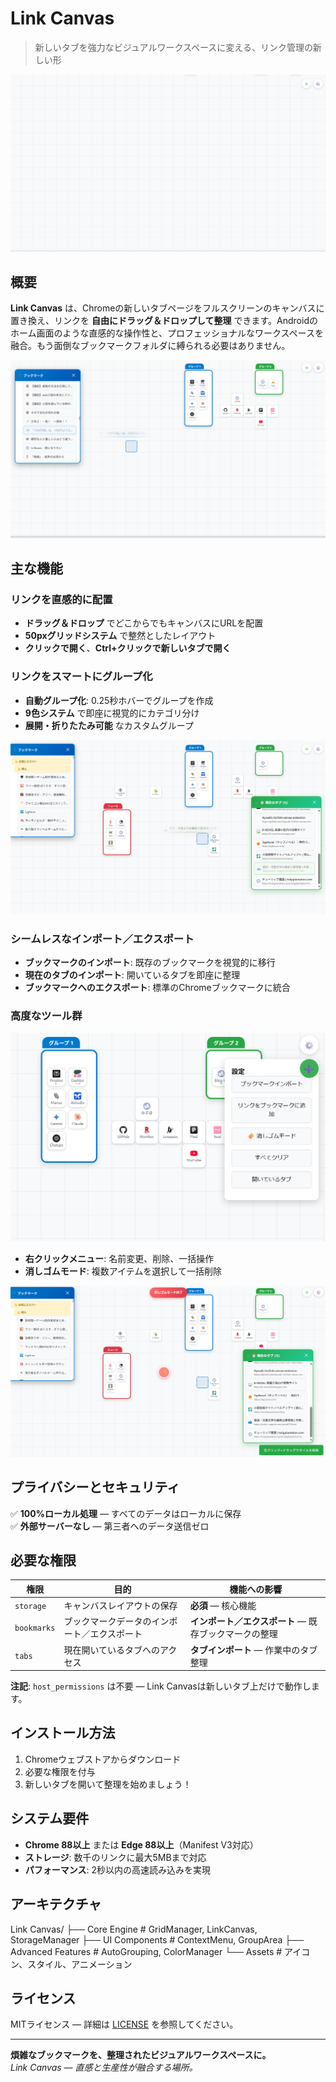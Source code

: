 # Link Canvas

> 新しいタブを強力なビジュアルワークスペースに変える、リンク管理の新しい形

![メイン画面](./screenshots/main-screen.png)

## 概要

**Link Canvas** は、Chromeの新しいタブページをフルスクリーンのキャンバスに置き換え、リンクを **自由にドラッグ＆ドロップして整理** できます。Androidのホーム画面のような直感的な操作性と、プロフェッショナルなワークスペースを融合。もう面倒なブックマークフォルダに縛られる必要はありません。

![ドラッグ＆ドロップ](./screenshots/drag-drop.png)

## 主な機能

### **リンクを直感的に配置**
- **ドラッグ＆ドロップ** でどこからでもキャンバスにURLを配置  
- **50pxグリッドシステム** で整然としたレイアウト  
- **クリックで開く**、**Ctrl+クリックで新しいタブで開く**  

### **リンクをスマートにグループ化**
- **自動グループ化**: 0.25秒ホバーでグループを作成  
- **9色システム** で即座に視覚的にカテゴリ分け  
- **展開・折りたたみ可能** なカスタムグループ  

![インポート例](./screenshots/import-example.png)

### **シームレスなインポート／エクスポート**
- **ブックマークのインポート**: 既存のブックマークを視覚的に移行  
- **現在のタブのインポート**: 開いているタブを即座に整理  
- **ブックマークへのエクスポート**: 標準のChromeブックマークに統合  

### **高度なツール群**
![コンテキストメニュー](./screenshots/context-menu.png)
- **右クリックメニュー**: 名前変更、削除、一括操作  
- **消しゴムモード**: 複数アイテムを選択して一括削除  


![消しゴムモード](./screenshots/eraser-mode.png)

## プライバシーとセキュリティ

✅ **100%ローカル処理** — すべてのデータはローカルに保存  
✅ **外部サーバーなし** — 第三者へのデータ送信ゼロ  

## 必要な権限

| 権限         | 目的                               | 機能への影響                             |
|--------------|------------------------------------|-----------------------------------------|
| `storage`    | キャンバスレイアウトの保存           | **必須** — 核心機能                     |
| `bookmarks`  | ブックマークデータのインポート／エクスポート | **インポート／エクスポート** — 既存ブックマークの整理 |
| `tabs`       | 現在開いているタブへのアクセス       | **タブインポート** — 作業中のタブ整理     |

**注記**: `host_permissions` は不要 — Link Canvasは新しいタブ上だけで動作します。

## インストール方法

1. Chromeウェブストアからダウンロード  
2. 必要な権限を付与  
3. 新しいタブを開いて整理を始めましょう！  

## システム要件

- **Chrome 88以上** または **Edge 88以上**（Manifest V3対応）  
- **ストレージ**: 数千のリンクに最大5MBまで対応  
- **パフォーマンス**: 2秒以内の高速読み込みを実現  

## アーキテクチャ

Link Canvas/
├── Core Engine # GridManager, LinkCanvas, StorageManager
├── UI Components # ContextMenu, GroupArea
├── Advanced Features # AutoGrouping, ColorManager
└── Assets # アイコン、スタイル、アニメーション


## ライセンス

MITライセンス — 詳細は [LICENSE](./LICENSE) を参照してください。

---

**煩雑なブックマークを、整理されたビジュアルワークスペースに。**  
*Link Canvas — 直感と生産性が融合する場所。*
